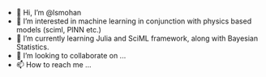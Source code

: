 - 👋 Hi, I’m @lsmohan
- 👀 I’m interested in machine learning in conjunction with physics based models (sciml, PINN etc.)
- 🌱 I’m currently learning Julia and SciML framework, along with Bayesian Statistics.
- 💞️ I’m looking to collaborate on ...
- 📫 How to reach me ...

<!---
lsmohan/lsmohan is a ✨ special ✨ repository because its `README.md` (this file) appears on your GitHub profile.
You can click the Preview link to take a look at your changes.
--->
